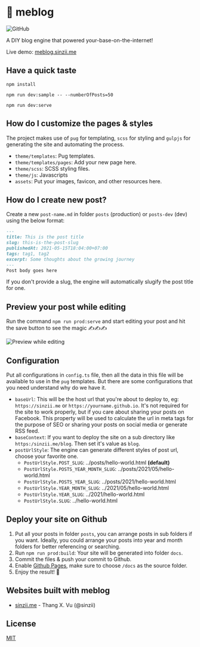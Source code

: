 # :house_with_garden:	 meblog
![GitHub](https://img.shields.io/github/license/sinzii/meblog)


A DIY blog engine that powered your-base-on-the-internet!

Live demo: [meblog.sinzii.me](https://meblog.sinzii.me)

## Have a quick taste
```ssh
npm install

npm run dev:sample -- --numberOfPosts=50

npm run dev:serve
```

## How do I customize the pages & styles
The project makes use of `pug` for templating, `scss` for styling and `gulpjs` for generating the site and automating the process.
- `theme/templates`: Pug templates.
- `theme/templates/pages`: Add your new page here.
- `theme/scss`: SCSS styling files.
- `theme/js`: Javascripts
- `assets`: Put your images, favicon, and other resources here.

## How do I create new post?
Create a new `post-name.md` in folder `posts` (production) or `posts-dev` (dev) using the below format:
```md
---
title: This is the post title
slug: this-is-the-post-slug
publishedAt: 2021-05-15T18:04:00+07:00
tags: tag1, tag2
excerpt: Some thoughts about the growing journey 
---
Post body goes here
```
If you don't provide a slug, the engine will automatically slugify the post title for one.

## Preview your post while editing
Run the command `npm run prod:serve` and start editing your post and hit the save button to see the magic ✍️✍️✍️

![Preview while editing](/documents/images/PreviewOnEditing.gif)

## Configuration
Put all configurations in `config.ts` file, then all the data in this file will be available to use in the `pug` templates.
But there are some configurations that you need understand why do we have it.
- `baseUrl`: This will be the host url that you're about to deploy to, eg: `https://sinzii.me` or `https://yourname.github.io`. It's not required for the site to work properly, but if you care about sharing your posts on Facebook. This property will be used to calculate the url in meta tags for the purpose of SEO or sharing your posts on social media or generate RSS feed.
- `baseContext`: If you want to deploy the site on a sub directory like `https:/sinzii.me/blog`. Then set it's value as `blog`.
- `postUrlStyle`: The engine can generate different styles of post url, choose your favorite one.
  - `PostUrlStyle.POST_SLUG`: ../posts/hello-world.html __(default)__
  - `PostUrlStyle.POSTS_YEAR_MONTH_SLUG`: ../posts/2021/05/hello-world.html
  - `PostUrlStyle.POSTS_YEAR_SLUG`: ../posts/2021/hello-world.html
  - `PostUrlStyle.YEAR_MONTH_SLUG`: ../2021/05/hello-world.html
  - `PostUrlStyle.YEAR_SLUG`: ../2021/hello-world.html
  - `PostUrlStyle.SLUG`: ../hello-world.html

## Deploy your site on Github
1. Put all your posts in folder `posts`, you can arrange posts in sub folders if you want. Ideally, you could arrange your posts into year and month folders for better referencing or searching.
2. Run `npm run prod:build`: Your site will be generated into folder `docs`.
3. Commit the files & push your commit to Github.
4. Enable [Github Pages](https://guides.github.com/features/pages/), make sure to choose `/docs` as the source folder.
5. Enjoy the result! 🍺

## Websites built with meblog
- [sinzii.me](https://sinzii.me) - Thang X. Vu (@sinzii)

## License
[MIT](LICENSE)

